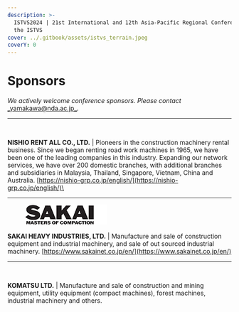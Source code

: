 ```yaml
---
description: >-
  ISTVS2024 | 21st International and 12th Asia-Pacific Regional Conference of
  the ISTVS
cover: ../.gitbook/assets/istvs_terrain.jpeg
coverY: 0
---
```


# Sponsors

_We actively welcome conference sponsors. Please contact_[ _yamakawa@nda.ac.jp_](mailto:yamakawa@nda.ac.jp)_._

***

<div align="left">

<figure><img src="https://nishio-grp.co.jp/wordpress/wp-content/uploads/2023/03/pc_nishio_hd_rogo.png" alt="" width="563"><figcaption></figcaption></figure>

</div>

**NISHIO RENT ALL CO., LTD.** | Pioneers in the construction machinery rental business. Since we began renting road work machines in 1965, we have been one of the leading companies in this industry. Expanding our network services, we have over 200 domestic branches, with additional branches and subsidiaries in Malaysia, Thailand, Singapore, Vietnam, China and Australia. [https://nishio-grp.co.jp/english/](https://nishio-grp.co.jp/english/)\


***

<div align="left">

<figure><img src="../.gitbook/assets/logo-sakai_tight.png" alt=""><figcaption></figcaption></figure>

</div>

**SAKAI HEAVY INDUSTRIES, LTD.** | Manufacture and sale of construction equipment and industrial machinery, and sale of out sourced industrial machinery. [https://www.sakainet.co.jp/en/](https://www.sakainet.co.jp/en/)

***

<div align="left">

<figure><img src="https://www.komatsu.jp/assets/images/logo.svg" alt="" width="188"><figcaption></figcaption></figure>

</div>

**KOMATSU LTD.** | Manufacture and sale of construction and mining equipment, utility equipment (compact machines), forest machines, industrial machinery and others.
